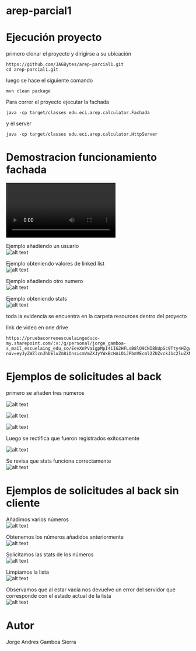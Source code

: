 # arep-parcial1



# Ejecución proyecto

primero clonar el proyecto y dirigirse a su ubicación

```
https://github.com/JAGBytes/arep-parcial1.git
cd arep-parcial1.git
```
luego se hace el siguiente comando
```
mvn clean package
```
Para correr el proyecto ejecutar la fachada

```
java -cp target/classes edu.eci.arep.calculator.Fachada
```

y el server

```
java -cp target/classes edu.eci.arep.calculator.HttpServer
```

# Demostracion funcionamiento fachada

<video controls src="src/main/java/resources/Recording 2025-09-10 112057.mp4" title="Title"></video>

Ejemplo añadiendo un usuario<br>
![alt text](<src/main/java/resources/Screenshot 2025-09-10 111041.png>)


Ejemplo obteniendo valores de linked list<br>
![alt text](<src/main/java/resources/Screenshot 2025-09-10 111119.png>)

Ejemplo añadiendo otro numero<br>
![alt text](<src/main/java/resources/Screenshot 2025-09-10 111227.png>)


Ejemplo obteniendo stats<br>
![alt text](<src/main/java/resources/Screenshot 2025-09-10 111318.png>)

toda la evidencia se encuentra en la carpeta resources dentro del proyecto

link de video en one drive  
```
https://pruebacorreoescuelaingeduco-my.sharepoint.com/:v:/g/personal/jorge_gamboa-s_mail_escuelaing_edu_co/EevXnPVaigpMpI4iIG2HFLsB8lO9CNI8kUpSc9Tty4HZgw?nav=eyJyZWZlcnJhbEluZm8iOnsicmVmZXJyYWxBcHAiOiJPbmVEcml2ZUZvckJ1c2luZXNzIiwicmVmZXJyYWxBcHBQbGF0Zm9ybSI6IldlYiIsInJlZmVycmFsTW9kZSI6InZpZXciLCJyZWZlcnJhbFZpZXciOiJNeUZpbGVzTGlua0NvcHkifX0&e=6LbcaV
```


# Ejemplos de solicitudes al back

primero se añaden tres números<br>

![alt text](<src/main/java/resources/Screenshot 2025-09-10 115033.png>)

![alt text](<src/main/java/resources/Screenshot 2025-09-10 115045.png>)

![alt text](<src/main/java/resources/Screenshot 2025-09-10 115058.png>)

Luego se rectifica que fueron registrados exitosamente<br>

![alt text](<src/main/java/resources/Screenshot 2025-09-10 115108.png>)


Se revisa que stats funciona correctamente<br>
![alt text](<src/main/java/resources/Screenshot 2025-09-10 115119.png>)


# Ejemplos de solicitudes al back sin cliente

Añadimos varios números<br>
![alt text](<src/main/java/resources/Screenshot 2025-09-10 115716.png>)

Obtenemos los números añadidos anteriormente<br>
![alt text](<src/main/java/resources/Screenshot 2025-09-10 115755.png>)

Solicitamos las stats de los números<br>
![alt text](<src/main/java/resources/Screenshot 2025-09-10 115805.png>)

Limpiamos la lista<br>
![alt text](<src/main/java/resources/Screenshot 2025-09-10 115814.png>)

Observamos que al estar vacía nos devuelve un error del servidor que corresponde con el estado actual de la lista<br>
![alt text](<src/main/java/resources/Screenshot 2025-09-10 115848.png>)

# Autor 
Jorge Andres Gamboa Sierra 
